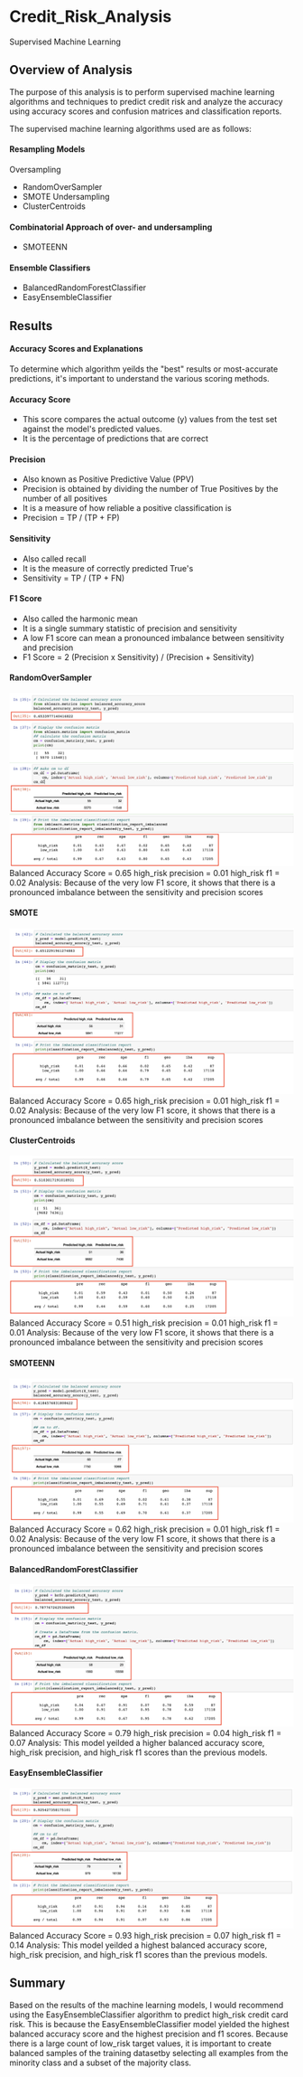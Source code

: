 # Credit_Risk_Analysis
Supervised Machine Learning

## Overview of Analysis
The purpose of this analysis is to perform supervised machine learning algorithms and techniques to predict credit risk and analyze the accuracy using accuracy scores and confusion matrices and classification reports. 

The supervised machine learning algorithms used are as follows:
#### Resampling Models
Oversampling
* RandomOverSampler
* SMOTE
Undersampling
* ClusterCentroids

#### Combinatorial Approach of over- and undersampling
* SMOTEENN

#### Ensemble Classifiers
* BalancedRandomForestClassifier
* EasyEnsembleClassifier

## Results
#### Accuracy Scores and Explanations
To determine which algorithm yeilds the "best" results or most-accurate predictions, it's important to understand the various scoring methods.

#### Accuracy Score
* This score compares the actual outcome (y) values from the test set against the model's predicted values.
* It is the percentage of predictions that are correct

#### Precision
* Also known as Positive Predictive Value (PPV)
* Precision is obtained by dividing the number of True Positives by the number of all positives
* It is a measure of how reliable a positive classification is
* Precision = TP / (TP + FP)

#### Sensitivity
* Also called recall
* It is the measure of correctly predicted True's
* Sensitivity = TP / (TP + FN)

#### F1 Score
* Also called the harmonic mean
* It is a single summary statistic of precision and sensitivity
* A low F1 score can mean a pronounced imbalance between sensitivity and precision
* F1 Score = 2 (Precision x Sensitivity) / (Precision + Sensitivity)

#### RandomOverSampler
![ros](https://github.com/julianneitliong/Credit_Risk_Analysis/blob/9e29bdf8462c23ea99b84e610501092bd4fb1551/ros.png)
Balanced Accuracy Score = 0.65
high_risk precision = 0.01
high_risk f1 = 0.02
Analysis: Because of the very low F1 score, it shows that there is a pronounced imbalance between the sensitivity and precision scores

#### SMOTE
![smote](https://github.com/julianneitliong/Credit_Risk_Analysis/blob/ec68f16e4a285fba343bfcaefed96c5e8e5ba307/smote.png)
Balanced Accuracy Score = 0.65
high_risk precision = 0.01
high_risk f1 = 0.02
Analysis: Because of the very low F1 score, it shows that there is a pronounced imbalance between the sensitivity and precision scores

#### ClusterCentroids
![cc](https://github.com/julianneitliong/Credit_Risk_Analysis/blob/93f62a840d76a4ce6ea071769026d53cc6ec9c73/cc.png)
Balanced Accuracy Score = 0.51
high_risk precision = 0.01
high_risk f1 = 0.01
Analysis: Because of the very low F1 score, it shows that there is a pronounced imbalance between the sensitivity and precision scores

#### SMOTEENN
![smoteenn](https://github.com/julianneitliong/Credit_Risk_Analysis/blob/3698f2060af1f2aa3be2cf8ca767e18ad1e08a7c/smoteenn.png)
Balanced Accuracy Score = 0.62
high_risk precision = 0.01
high_risk f1 = 0.02
Analysis: Because of the very low F1 score, it shows that there is a pronounced imbalance between the sensitivity and precision scores

#### BalancedRandomForestClassifier
![brfc](https://github.com/julianneitliong/Credit_Risk_Analysis/blob/6146917911e981ffe88d68e29ba3f039f9decccd/brfc.png)
Balanced Accuracy Score = 0.79
high_risk precision = 0.04
high_risk f1 = 0.07
Analysis: This model yeilded a higher balanced accuracy score, high_risk precision, and high_risk f1 scores than the previous models. 

#### EasyEnsembleClassifier
![ee](https://github.com/julianneitliong/Credit_Risk_Analysis/blob/945e7c48488e5cf482b94958ecbd21c7223f9687/ee.png)
Balanced Accuracy Score = 0.93
high_risk precision = 0.07
high_risk f1 = 0.14
Analysis: This model yeilded a highest balanced accuracy score, high_risk precision, and high_risk f1 scores than the previous models. 

## Summary
Based on the results of the machine learning models, I would recommend using the EasyEnsembleClassifier algorithm to predict high_risk credit card risk. This is because the EasyEnsembleClassifier model yielded the highest balanced accuracy score and the highest precision and f1 scores. Because there is a large count of low_risk target values, it is important to create balanced samples of the training datasetby selecting all examples from the minority class and a subset of the majority class.
